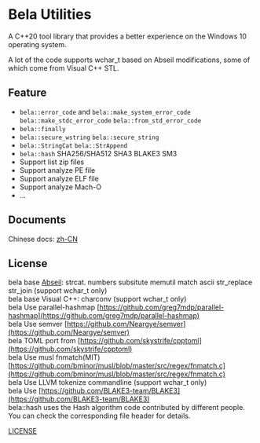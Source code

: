 # Bela Utilities

A C++20 tool library that provides a better experience on the Windows 10 operating system.

A lot of the code supports wchar_t based on Abseil modifications, some of which come from Visual C++ STL.

## Feature

+   `bela::error_code` and `bela::make_system_error_code` `bela::make_stdc_error_code` `bela::from_std_error_code`
+   `bela::finally`
+   `bela::secure_wstring` `bela::secure_string`
+   `bela::StringCat` `bela::StrAppend`
+   `bela::hash` SHA256/SHA512 SHA3 BLAKE3 SM3
+   Support list zip files
+   Support analyze PE file
+   Support analyze ELF file
+   Support analyze Mach-O
+   ...

## Documents

Chinese docs: [zh-CN](./docs/zh-CN/)

## License

bela base [Abseil](https://github.com/abseil/abseil-cpp): strcat. numbers subsitute memutil match ascii str_replace str_join (support wchar_t only)  
bela base Visual C++: charconv (support wchar_t only)  
bela Use parallel-hashmap [https://github.com/greg7mdp/parallel-hashmap](https://github.com/greg7mdp/parallel-hashmap)  
bela Use semver [https://github.com/Neargye/semver](https://github.com/Neargye/semver)  
bela TOML port from [https://github.com/skystrife/cpptoml](https://github.com/skystrife/cpptoml)  
bela Use musl fnmatch(MIT) [https://github.com/bminor/musl/blob/master/src/regex/fnmatch.c](https://github.com/bminor/musl/blob/master/src/regex/fnmatch.c)  
bela Use LLVM tokenize commandline (support wchar_t only)  
bela Use [https://github.com/BLAKE3-team/BLAKE3](https://github.com/BLAKE3-team/BLAKE3)  
bela::hash uses the Hash algorithm code contributed by different people. You can check the corresponding file header for details.

[LICENSE](./LICENSE)